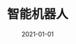 ---
title: 智能机器人
date: 2021-01-01
period: 2019.06-2022.05
project_number: 789012
project_type: 国家重点研发计划重点专项课题
budget: 201万
person: 孙宁
---